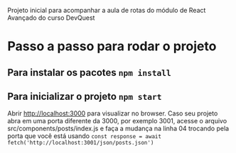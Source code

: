 Projeto inicial para acompanhar a aula de rotas do módulo de React Avançado do curso DevQuest

# Passo a passo para rodar o projeto

## Para instalar os pacotes `npm install`

## Para inicializar o projeto `npm start`

Abrir [http://localhost:3000](http://localhost:3000) para visualizar no browser.
Caso seu projeto abra em uma porta diferente da 3000, por exemplo 3001, acesse o arquivo src/components/posts/index.js e faça a mudança na linha 04 trocando pela porta que você está usando
`const response = await fetch('http://localhost:3001/json/posts.json')`
